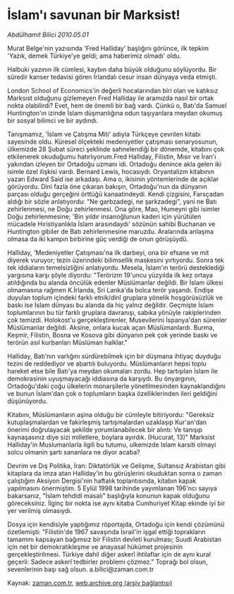 # İslam'ı savunan bir Marksist!

*Abdülhamit Bilici 2010.05.01*

<td class="columnist-detail">
<p>Murat Belge'nin yazısında 'Fred Halliday' başlığını görünce, ilk tepkim 'Yazık, demek Türkiye'ye geldi; ama haberimiz olmadı' oldu.</p>
<p>
<div id="haberMetinDiv">
<p>Halbuki yazının ilk cümlesi, kaybın daha büyük olduğunu söylüyordu. Bir süredir kanser tedavisi gören İrlandalı cesur insan dünyaya veda etmişti.
<p>London School of Economics'in değerli hocalarından biri olan ve katıksız Marksist olduğunu gizlemeyen Fred Halliday ile aramızda nasıl bir ortak nokta olabilirdi? Evet, hem de önemli bir bağ vardı. Çünkü o, Batı'da Samuel Huntington'ın izinde İslam düşmanlığına odun taşıyanlara meydan okumuş bir sosyal bilimci ve bir aydındı.
<p>Tanışmamız, 'İslam ve Çatışma Miti' adıyla Türkçeye çevrilen kitabı sayesinde oldu. Küresel ölçekteki medeniyetler çatışması senaryosunun, ülkemizde 28 Şubat süreci şeklinde sahnelendiği bir dönemde, kitabını çok etkilenerek okuduğumu hatırlıyorum.Fred Halliday, Filistin, Mısır ve İran'ı yakından izleyen bir Ortadoğu uzmanı idi. Ortadoğu denince akla gelen iki isimle özel ilişkisi vardı. Bernard Lewis, hocasıydı. Oryantalizm kitabının yazarı Edward Said ise arkadaşı. Ama o, ikisinin yöntemlerinde de açıklar görüyordu. Dini fazla öne çıkaran bakışın, Ortadoğu'nun da dünyanın parçası olduğu gerçeğini örttüğü kanaatindeydi. Kendi çizgisini, Farsçadan aldığı bir sözle anlatıyordu: "Ne garbzadegi, ne şarkzadegi", yani ne Batı zehirlenmesi, ne Doğu zehirlenmesi. Ona göre, Mao, Humeyni gibi isimler Doğu zehirlenmesine; 'Bin yıldır insanoğlunun kaderi için yürütülen mücadele Hıristiyanlıkla İslam arasındaydı' sözünün sahibi Buchanan ve Huntington gibiler de Batı zehirlenmesine maruzdu. Aralarında anlaşma olmasa da iki kampın birbirine güç verdiği de onun görüşüydü.
<p>Halliday, 'Medeniyetler Çatışması'na ilk darbeyi, ona bir efsane ve mit diyerek vuruyor; tezin üzerindeki bilimsellik maskesini yırtıyordu. Sonra tek tek iddiaların temelsizliğini anlatıyordu. Mesela, İslam'ın terörü desteklediği yargısına karşı şöyle diyordu: "Terörizm 19'uncu yüzyılda ilk kez ortaya atıldığında bu alanda öncülük edenler Müslümanlar değildi. Bir İslam ülkesi olmamasına rağmen K.İrlanda, Sri Lanka'da bolca terör yaşandı. Endişe duyulan toplum içindeki farklı etnik/dinî gruplara yönelik hoşgörüsüzlük ve baskı ise İslam dünyası bu alanda da hiç yalnız değildir. Geçmişte İslam toplumlarının bu tür farklı gruplara davranışı, sabıka yönüyle rakiplerinden çok temizdi. Holokost'u gerçekleştirenler, Musevilerini İspanya'dan sürenler Müslümanlar değildi. Aksine, onlara kucak açan Müslümanlardı. Burma, Keşmir, Filistin, Bosna ve Kosova gibi dünyanın pek çok yerinde baskı ve terörün asıl kurbanları Müslüman halklar."
<p>Halliday, Batı'nın varlığını sürdürebilmek için bir düşmana ihtiyaç duyduğu tezini de reddediyor ve abartılı buluyordu. Müslümanların hepsi toplu hareket etse bile Batı'ya meydan okumaları zordu. Hep tartışılan İslam ile demokrasinin uyuşmayacağı iddiasına da karşıydı. Bu önyargının, Ortadoğu'daki çoğu ülkelerin monarşilerle yönetilmesinden kaynaklandığını ve bunun İslam'dan çok o toplumların başka özelliklerinden ileri geldiğini düşünüyordu.
<p>Kitabını, Müslümanların aşina olduğu bir cümleyle bitiriyordu: "Gereksiz kutuplaşmalardan ve fakirleşmiş tartışmalardan uzaklaşıp Kur'an'dan önerimi doğrulayacak şekilde yorumlanabilecek bir alıntı: Ve tanışıp kaynaşasınız diye sizi milletlere, boylara ayırdık. (Hucurat, 13)" Marksist Halliday'in Muslumanlarla ilgili bu tutumu, ulkemizde Islam karsiti olmayi solcu olmanin şartı sananlara ne diyor acaba?
<p>Devrim ve Dış Politika, İran: Diktatörlük ve Gelişme, Sultansız Arabistan gibi kitaplara da imza atan Halliday'in bu görüşlerini okuduktan sonra o zaman çalıştığım Aksiyon Dergisi'nin haftalık toplantısında, kitabın kapak yapılmasını önermiştim. 5 Eylül 1998 tarihinde yayımlanan 196'ncı sayıya bakarsanız, "İslam tehdidi masalı" başlığıyla konunun kapak olduğunu göreceksiniz. İlginç bir nokta ise aynı kitaba Cumhuriyet Kitap ekinde iyi bir yer verilmiş olmasıydı.
<p>Dosya için kendisiyle yaptığımız röportajda, Ortadoğu için kendi çözümünü özetlemişti: "Filistin'de 1967 savaşında İsrail'in işgal ettiği toprakların tamamını kapsayan bağımsız bir Filistin devleti kurulması; Suudi Arabistan için net bir demokratikleşme ve anayasal hükümet projesinin gerçekleştirilmesi. Türkiye dahil diğer askerî ihtilaflar için de aynı kural geçerli: Sadece askerî tedbirler problemi çözmez." Toprağı bol olsun, sevenlerinin başı sağ olsun. a.bilici@zaman.com.tr </p></p></p></p></p></p></p></p></div>
</p>
<a href="http://web.archive.org/web/20110106175456/mailto:a.bilici@zaman.com.tr">
</a></td>

Kaynak: [zaman.com.tr](http://zaman.com.tr/yazar.do?yazino=979078), [web.archive.org (arşiv bağlantısı)](http://web.archive.org/web/20110106175456/http://www.zaman.com.tr/yazar.do?yazino=979078)

